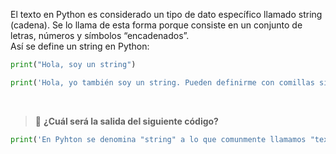 El texto en Python es considerado un tipo de dato específico llamado string (cadena). Se lo llama de esta forma porque consiste en un conjunto de letras, números y símbolos “encadenados”.<br>
Así se define un string en Python:

``` python
print("Hola, soy un string")

print('Hola, yo también soy un string. Pueden definirme con comillas simple o dobles!')
```
<br>

> :memo: **¿Cuál será la salida del siguiente código?**

``` python
print('En Pyhton se denomina "string" a lo que comunmente llamamos "texto".')
```
